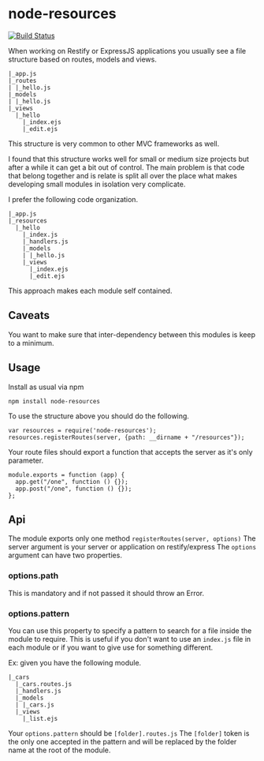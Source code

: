 node-resources
================

[![Build Status](https://travis-ci.org/hgarcia/node-resources.png?branch=master)](https://travis-ci.org/hgarcia/node-resources)

When working on Restify or ExpressJS applications you usually see a file structure based on routes, models and views.

    |_app.js
    |_routes
    | |_hello.js
    |_models
    | |_hello.js
    |_views
      |_hello
        |_index.ejs
        |_edit.ejs

This structure is very common to other MVC frameworks as well.

I found that this structure works well for small or medium size projects but after a while it can get a bit out of control. The main problem is that code that belong together and is relate is split all over the place what makes developing small modules in isolation very complicate.

I prefer the following code organization.

    |_app.js
    |_resources
      |_hello
        |_index.js
        |_handlers.js
        |_models
        | |_hello.js
        |_views
          |_index.ejs
          |_edit.ejs

This approach makes each module self contained.

## Caveats

You want to make sure that inter-dependency between this modules is keep to a minimum.

## Usage

Install as usual via npm

    npm install node-resources

To use the structure above you should do the following.

    var resources = require('node-resources');
    resources.registerRoutes(server, {path: __dirname + "/resources"});

Your route files should export a function that accepts the server as it's only parameter.

    module.exports = function (app) {
      app.get("/one", function () {});
      app.post("/one", function () {});
    };

## Api

The module exports only one method `registerRoutes(server, options)`
The server argument is your server or application on restify/express
The `options` argument can have two properties.

### options.path

This is mandatory and if not passed it should throw an Error.

### options.pattern

You can use this property to specify a pattern to search for a file inside the module to require. This is useful if you don't want to use an `index.js` file in each module or if you want to give use for something different.

Ex: given you have the following module.

    |_cars
      |_cars.routes.js
      |_handlers.js
      |_models
      | |_cars.js
      |_views
        |_list.ejs

Your `options.pattern` should be `[folder].routes.js`
The `[folder]` token is the only one accepted in the pattern and will be replaced by the folder name at the root of the module.
